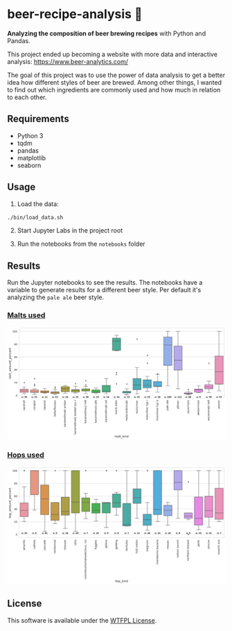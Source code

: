 beer-recipe-analysis 🍺
======================

**Analyzing the composition of beer brewing recipes** with Python and Pandas.

This project ended up becoming a website with more data and interactive analysis: https://www.beer-analytics.com/

The goal of this project was to use the power of data analysis to get a better idea how different styles of beer are
brewed. Among other things, I wanted to find out which ingredients are commonly used and how much in relation to each
other.

Requirements
------------

- Python 3
- tqdm
- pandas
- matplotlib
- seaborn

Usage
-----

1) Load the data:

```bash
./bin/load_data.sh
```

2) Start Jupyter Labs in the project root

3) Run the notebooks from the `notebooks` folder

Results
-------

Run the Jupyter notebooks to see the results. The notebooks have a variable to generate results for a different beer
style. Per default it's analyzing the `pale ale` beer style.

### [Malts used](notebooks/malts.ipynb)

![alt text](img/malts.png "Malts used")

### [Hops used](notebooks/hops.ipynb)

![alt text](img/hops.png "Hops used")

License
-------

This software is available under the [WTFPL License](LICENSE).
